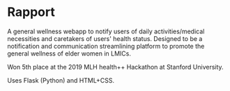 # Rapport

A general wellness webapp to notify users of daily activities/medical necessities and caretakers of users' health status. Designed to be a notification and communication streamlining platform to promote the general wellness of elder women in LMICs.

Won 5th place at the 2019 MLH health++ Hackathon at Stanford University.

Uses Flask (Python) and HTML+CSS.
